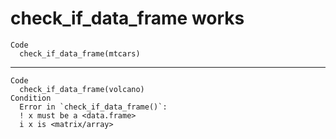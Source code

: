 # check_if_data_frame works

    Code
      check_if_data_frame(mtcars)

---

    Code
      check_if_data_frame(volcano)
    Condition
      Error in `check_if_data_frame()`:
      ! x must be a <data.frame>
      i x is <matrix/array>

